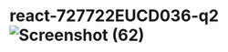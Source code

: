 # react-727722EUCD036-q2![Screenshot (62)](https://github.com/roshini-skcet/react-727722EUCD036-q2/assets/151618217/59f89fec-f231-44e2-af2d-efd930478d4f)

